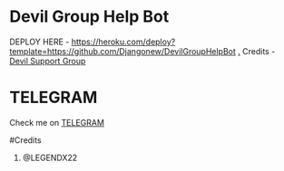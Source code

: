 # Devil Group Help Bot

DEPLOY HERE - https://heroku.com/deploy?template=https://github.com/Djangonew/DevilGroupHelpBot
[.](https://heroku.com/deploy)
Credits - [Devil Support Group](https://t.me/deviluserbot)

# TELEGRAM
Check me on [TELEGRAM](https://t.me/deviluserbot)

#Credits
1. @LEGENDX22
